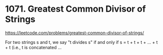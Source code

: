 # 1071. Greatest Common Divisor of Strings

https://leetcode.com/problems/greatest-common-divisor-of-strings/

For two strings s and t, we say "t divides s" if and only if s = t + t + t + ... + t + t (i.e., t is concatenated ...